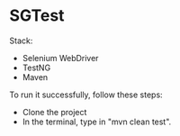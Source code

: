 # SGTest

Stack:
- Selenium WebDriver
- TestNG
- Maven

To run it successfully, follow these steps:
- Clone the project
- In the terminal, type in "mvn clean test".

